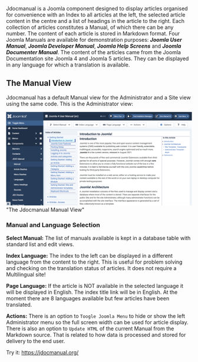 <!-- Filename: Introduction_to_Jdocmanual / Display title: Introduction to Jdocmanual -->

Jdocmanual is a Joomla component designed to display articles organised for
convenience with an Index to all articles at the left, the selected article
content in the centre and a list of headings in the article to the right. Each
collection of articles constitutes a Manual, of which there can be any number.
The content of each article is stored in Markdown format. Four Joomla Manuals
are available for demonstration purposes: ***Joomla User Manual***,
***Joomla Developer Manual***, ***Joomla Help Screens*** and ***Joomla
Documenter Manual***. The content of the articles came from the Joomla
Documentation site Joomla 4 and Joomla 5 articles. They can be displayed in
any language for which a translation is available.

## The Manual View

Jdocmanual has a default Manual view for the Administrator and a Site view
using the same code. This is the Administrator view:

![manual view](../../../images/en/jdocmanual/jdocmanual.png) "The Jdocmanual Manual View"

### Manual and Language Selection

**Select Manual:** The list of manuals available is kept in a database table
with standard list and edit views.

**Index Language:** The index to the left can be displayed in a different
language from the content to the right. This is useful for problem solving
and checking on the translation status of articles. It does not require a
Multilingual site!

**Page Language:** If the article is NOT available in the selected language
it will be displayed in English. The index title link will be in English. At
the moment there are 8 languages available but few articles have been
translated.

**Actions:** There is an option to `Toogle Joomla Menu` to hide or show the
left Administrator menu so the full screen width can be used for article
display. There is also an option to `Update HTML` of the current Manual from
the Markdown source. That is related to how data is processed and stored for
delivery to the end user.

Try it: https://jdocmanual.org/
